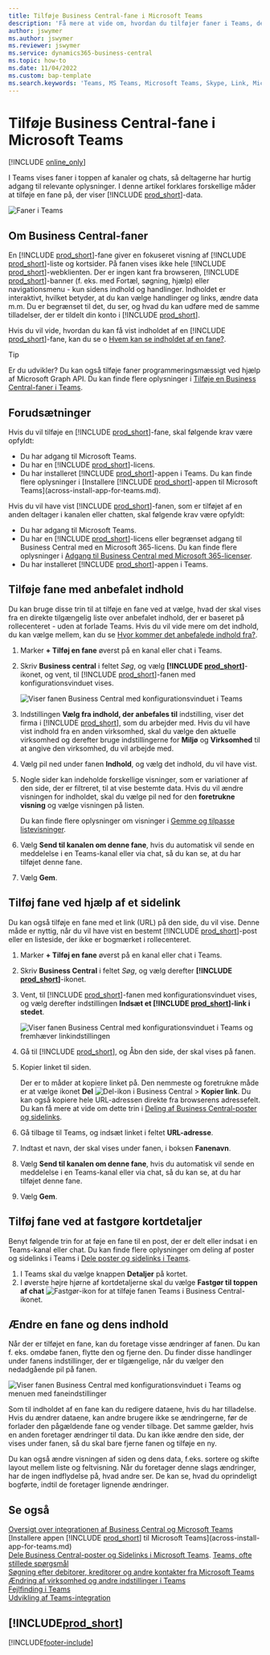 ```yaml
---
title: Tilføje Business Central-fane i Microsoft Teams
description: 'Få mere at vide om, hvordan du tilføjer faner i Teams, der viser Business Central-sider.'
author: jswymer
ms.author: jswymer
ms.reviewer: jswymer
ms.service: dynamics365-business-central
ms.topic: how-to
ms.date: 11/04/2022
ms.custom: bap-template
ms.search.keywords: 'Teams, MS Teams, Microsoft Teams, Skype, Link, Microsoft 365, collaborate, collaboration, teamwork, share records, tab'
---
```


# <a name="add-business-central-tab-in-microsoft-teams" />Tilføje Business Central-fane i Microsoft Teams

[!INCLUDE [online_only](includes/online_only.md)]

I Teams vises faner i toppen af kanaler og chats, så deltagerne har hurtig adgang til relevante oplysninger. I denne artikel forklares forskellige måder at tilføje en fane på, der viser [!INCLUDE [prod_short](includes/prod_short.md)]-data.

![Faner i Teams](media/teams-tabs-border.png)

## <a name="about-business-central-tabs" />Om Business Central-faner

En [!INCLUDE [prod_short](includes/prod_short.md)]-fane giver en fokuseret visning af [!INCLUDE [prod_short](includes/prod_short.md)]-liste og kortsider. På fanen vises ikke hele [!INCLUDE [prod_short](includes/prod_short.md)]-webklienten. Der er ingen kant fra browseren, [!INCLUDE [prod_short](includes/prod_short.md)]-banner (f. eks. med Fortæl, søgning, hjælp) eller navigationsmenu - kun sidens indhold og handlinger. Indholdet er interaktivt, hvilket betyder, at du kan vælge handlinger og links, ændre data m.m. Du er begrænset til det, du ser, og hvad du kan udføre med de samme tilladelser, der er tildelt din konto i [!INCLUDE [prod_short](includes/prod_short.md)].

Hvis du vil vide, hvordan du kan få vist indholdet af en [!INCLUDE [prod_short](includes/prod_short.md)]-fane, kan du se o [Hvem kan se indholdet af en fane?](/dynamics365/business-central/teams-faq?tabs=tabs#who-can-view).

> [!TIP]
> Er du udvikler? Du kan også tilføje faner programmeringsmæssigt ved hjælp af Microsoft Graph API. Du kan finde flere oplysninger i [Tilføje en Business Central-faner i Teams](/dynamics365/business-central/dev-itpro/developer/devenv-develop-for-teams-tabs).  

## <a name="prerequisites" />Forudsætninger

Hvis du vil tilføje en [!INCLUDE [prod_short](includes/prod_short.md)]-fane, skal følgende krav være opfyldt:

- Du har adgang til Microsoft Teams.
- Du har en [!INCLUDE [prod_short](includes/prod_short.md)]-licens.
- Du har installeret [!INCLUDE [prod_short](includes/prod_short.md)]-appen i Teams. Du kan finde flere oplysninger i [Installere [!INCLUDE [prod_short](includes/prod_short.md)]-appen til Microsoft Teams](across-install-app-for-teams.md).

Hvis du vil have vist [!INCLUDE [prod_short](includes/prod_short.md)]-fanen, som er tilføjet af en anden deltager i kanalen eller chatten, skal følgende krav være opfyldt:

- Du har adgang til Microsoft Teams.
- Du har en [!INCLUDE [prod_short](includes/prod_short.md)]-licens eller begrænset adgang til Business Central med en Microsoft 365-licens. Du kan finde flere oplysninger i [Adgang til Business Central med Microsoft 365-licenser](admin-access-with-m365-license.md).
- Du har installeret [!INCLUDE [prod_short](includes/prod_short.md)]-appen i Teams.

## <a name="add-tab-using-recommended-content" />Tilføje fane med anbefalet indhold

Du kan bruge disse trin til at tilføje en fane ved at vælge, hvad der skal vises fra en direkte tilgængelig liste over anbefalet indhold, der er baseret på rollecenteret - uden at forlade Teams. Hvis du vil vide mere om det indhold, du kan vælge mellem, kan du se [Hvor kommer det anbefalede indhold fra?](/dynamics365/business-central/teams-faq?tabs=tabs#where-does-the-recommended-content-come-from).

1. Marker **+ Tilføj en fane** øverst på en kanal eller chat i Teams.
2. Skriv **Business central** i feltet *Søg*, og vælg **[!INCLUDE [prod_short](includes/prod_short.md)]**-ikonet, og vent, til [!INCLUDE [prod_short](includes/prod_short.md)]-fanen med konfigurationsvinduet vises.

   ![Viser fanen Business Central med konfigurationsvinduet i Teams](media/teams-bc-tab-config-window.png)

3. Indstillingen **Vælg fra indhold, der anbefales til** indstilling, viser det firma i [!INCLUDE [prod_short](includes/prod_short.md)], som du arbejder med. Hvis du vil have vist indhold fra en anden virksomhed, skal du vælge den aktuelle virksomhed og derefter bruge indstillingerne for **Miljø** og **Virksomhed** til at angive den virksomhed, du vil arbejde med.
4. Vælg pil ned under fanen **Indhold**, og vælg det indhold, du vil have vist.

   <!-- The list shows all pages that are bookmarked on your role center in [!INCLUDE [prod_short](includes/prod_short.md)]. To learn more about the content that you can choose from, see [Where does the recommended content come from?](teams-faq.md#recommended-content).-->
5. Nogle sider kan indeholde forskellige visninger, som er variationer af den side, der er filtreret, til at vise bestemte data. Hvis du vil ændre visningen for indholdet, skal du vælge pil ned for den **foretrukne visning** og vælge visningen på listen.

   Du kan finde flere oplysninger om visninger i [Gemme og tilpasse listevisninger](ui-views.md).
6. Vælg **Send til kanalen om denne fane**, hvis du automatisk vil sende en meddelelse i en Teams-kanal eller via chat, så du kan se, at du har tilføjet denne fane.
7. Vælg **Gem**.

## <a name="add-tab-using-a-page-link" />Tilføj fane ved hjælp af et sidelink

Du kan også tilføje en fane med et link (URL) på den side, du vil vise. Denne måde er nyttig, når du vil have vist en bestemt [!INCLUDE [prod_short](includes/prod_short.md)]-post eller en listeside, der ikke er bogmærket i rollecenteret.

1. Marker **+ Tilføj en fane** øverst på en kanal eller chat i Teams.
2. Skriv **Business Central** i feltet *Søg*, og vælg derefter **[!INCLUDE [prod_short](includes/prod_short.md)]**-ikonet.
3. Vent, til [!INCLUDE [prod_short](includes/prod_short.md)]-fanen med konfigurationsvinduet vises, og vælg derefter indstillingen **Indsæt et [!INCLUDE [prod_short](includes/prod_short.md)]-link i stedet**.

   ![Viser fanen Business Central med konfigurationsvinduet i Teams og fremhæver linkindstillingen](media/teams-bc-tab-config-window-page-link.png)
4. Gå til [!INCLUDE [prod_short](includes/prod_short.md)], og Åbn den side, der skal vises på fanen.
5. Kopier linket til siden.

   Der er to måder at kopiere linket på. Den nemmeste og foretrukne måde er at vælge ikonet **Del** ![Del-ikon i Business Central](media/share-icon.png) > **Kopier link**. Du kan også kopiere hele URL-adressen direkte fra browserens adressefelt. Du kan få mere at vide om dette trin i [Deling af Business Central-poster og sidelinks](across-working-with-teams.md).

6. Gå tilbage til Teams, og indsæt linket i feltet **URL-adresse**.
7. Indtast et navn, der skal vises under fanen, i boksen **Fanenavn**.
8. Vælg **Send til kanalen om denne fane**, hvis du automatisk vil sende en meddelelse i en Teams-kanal eller via chat, så du kan se, at du har tilføjet denne fane.
9. Vælg **Gem**.

## <a name="add-tab-by-pinning-card-details" />Tilføj fane ved at fastgøre kortdetaljer

Benyt følgende trin for at føje en fane til en post, der er delt eller indsat i en Teams-kanal eller chat. Du kan finde flere oplysninger om deling af poster og sidelinks i Teams i [Dele poster og sidelinks i Teams](across-working-with-teams.md).

1. I Teams skal du vælge knappen **Detaljer** på kortet.
2. I øverste højre hjørne af kortdetaljerne skal du vælge **Fastgør til toppen af chat** ![Fastgør-ikon for at tilføje fanen Teams i Business Central](media/pin-teams.png)-ikonet.

## <a name="change-a-tab-and-its-content" />Ændre en fane og dens indhold

Når der er tilføjet en fane, kan du foretage visse ændringer af fanen. Du kan f. eks. omdøbe fanen, flytte den og fjerne den. Du finder disse handlinger under fanens indstillinger, der er tilgængelige, når du vælger den nedadgående pil på fanen.

![Viser fanen Business Central med konfigurationsvinduet i Teams og menuen med faneindstillinger](media/teams-bc-tab-config-window-options.png)

Som til indholdet af en fane kan du redigere dataene, hvis du har tilladelse. Hvis du ændrer dataene, kan andre brugere ikke se ændringerne, før de forlader den pågældende fane og vender tilbage. Det samme gælder, hvis en anden foretager ændringer til data. Du kan ikke ændre den side, der vises under fanen, så du skal bare fjerne fanen og tilføje en ny.

Du kan også ændre visningen af siden og dens data, f.eks. sortere og skifte layout mellem liste og feltvisning. Når du foretager denne slags ændringer, har de ingen indflydelse på, hvad andre ser. De kan se, hvad du oprindeligt bogførte, indtil de foretager lignende ændringer.

## <a name="see-also" />Se også

[Oversigt over integrationen af Business Central og Microsoft Teams](across-teams-overview.md)  
[Installere appen [!INCLUDE [prod_short](includes/prod_short.md)] til Microsoft Teams](across-install-app-for-teams.md)  
[Dele Business Central-poster og Sidelinks i Microsoft Teams](across-working-with-teams.md).
[Teams, ofte stillede spørgsmål](teams-faq.md)  
[Søgning efter debitorer, kreditorer og andre kontakter fra Microsoft Teams](across-search-contacts-teams.md)  
[Ændring af virksomhed og andre indstillinger i Teams](across-teams-settings.md)  
[Fejlfinding i Teams](admin-teams-troubleshooting.md)  
[Udvikling af Teams-integration](/dynamics365/business-central/dev-itpro/developer/devenv-develop-for-teams)  

## <a name="includeprodshortincludesfreetrialmdmd" />[!INCLUDE[prod_short](includes/free_trial_md.md)]

[!INCLUDE[footer-include](includes/footer-banner.md)]
